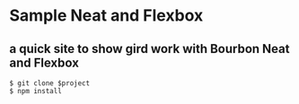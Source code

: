 # Sample Neat and Flexbox

## a quick site to show gird work with Bourbon Neat and Flexbox

```
$ git clone $project  
$ npm install
```